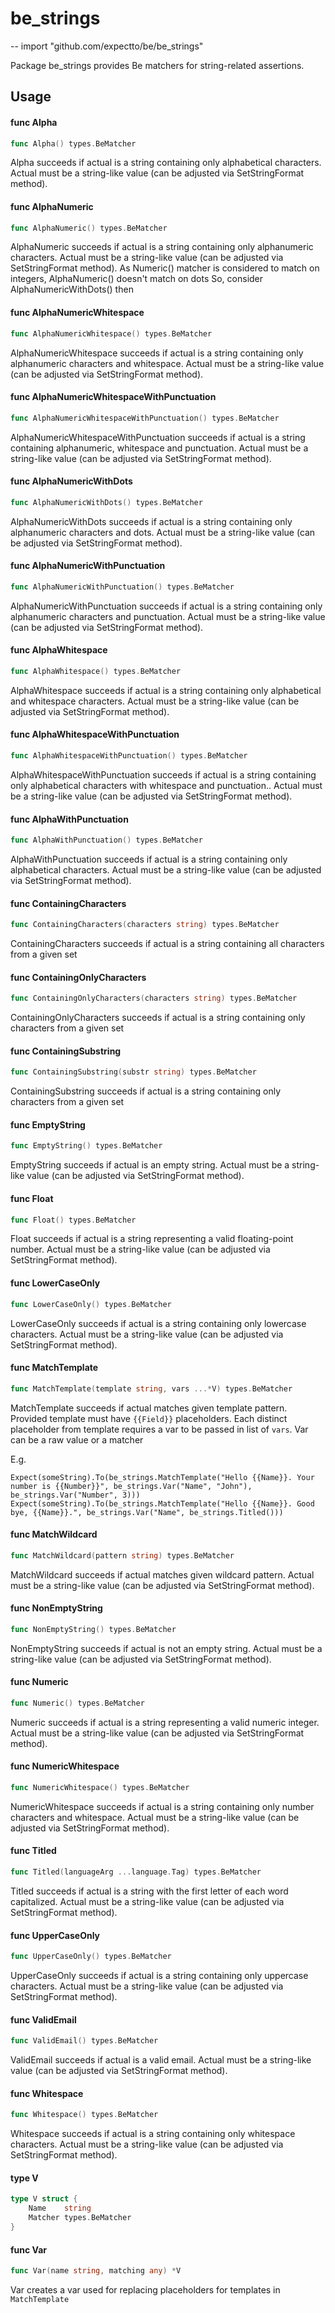 # be_strings
--
    import "github.com/expectto/be/be_strings"

Package be_strings provides Be matchers for string-related assertions.

## Usage

#### func  Alpha

```go
func Alpha() types.BeMatcher
```
Alpha succeeds if actual is a string containing only alphabetical characters.
Actual must be a string-like value (can be adjusted via SetStringFormat method).

#### func  AlphaNumeric

```go
func AlphaNumeric() types.BeMatcher
```
AlphaNumeric succeeds if actual is a string containing only alphanumeric
characters. Actual must be a string-like value (can be adjusted via
SetStringFormat method). As Numeric() matcher is considered to match on
integers, AlphaNumeric() doesn't match on dots So, consider
AlphaNumericWithDots() then

#### func  AlphaNumericWhitespace

```go
func AlphaNumericWhitespace() types.BeMatcher
```
AlphaNumericWhitespace succeeds if actual is a string containing only
alphanumeric characters and whitespace. Actual must be a string-like value (can
be adjusted via SetStringFormat method).

#### func  AlphaNumericWhitespaceWithPunctuation

```go
func AlphaNumericWhitespaceWithPunctuation() types.BeMatcher
```
AlphaNumericWhitespaceWithPunctuation succeeds if actual is a string containing
alphanumeric, whitespace and punctuation. Actual must be a string-like value
(can be adjusted via SetStringFormat method).

#### func  AlphaNumericWithDots

```go
func AlphaNumericWithDots() types.BeMatcher
```
AlphaNumericWithDots succeeds if actual is a string containing only alphanumeric
characters and dots. Actual must be a string-like value (can be adjusted via
SetStringFormat method).

#### func  AlphaNumericWithPunctuation

```go
func AlphaNumericWithPunctuation() types.BeMatcher
```
AlphaNumericWithPunctuation succeeds if actual is a string containing only
alphanumeric characters and punctuation. Actual must be a string-like value (can
be adjusted via SetStringFormat method).

#### func  AlphaWhitespace

```go
func AlphaWhitespace() types.BeMatcher
```
AlphaWhitespace succeeds if actual is a string containing only alphabetical and
whitespace characters. Actual must be a string-like value (can be adjusted via
SetStringFormat method).

#### func  AlphaWhitespaceWithPunctuation

```go
func AlphaWhitespaceWithPunctuation() types.BeMatcher
```
AlphaWhitespaceWithPunctuation succeeds if actual is a string containing only
alphabetical characters with whitespace and punctuation.. Actual must be a
string-like value (can be adjusted via SetStringFormat method).

#### func  AlphaWithPunctuation

```go
func AlphaWithPunctuation() types.BeMatcher
```
AlphaWithPunctuation succeeds if actual is a string containing only alphabetical
characters. Actual must be a string-like value (can be adjusted via
SetStringFormat method).

#### func  ContainingCharacters

```go
func ContainingCharacters(characters string) types.BeMatcher
```
ContainingCharacters succeeds if actual is a string containing all characters
from a given set

#### func  ContainingOnlyCharacters

```go
func ContainingOnlyCharacters(characters string) types.BeMatcher
```
ContainingOnlyCharacters succeeds if actual is a string containing only
characters from a given set

#### func  ContainingSubstring

```go
func ContainingSubstring(substr string) types.BeMatcher
```
ContainingSubstring succeeds if actual is a string containing only characters
from a given set

#### func  EmptyString

```go
func EmptyString() types.BeMatcher
```
EmptyString succeeds if actual is an empty string. Actual must be a string-like
value (can be adjusted via SetStringFormat method).

#### func  Float

```go
func Float() types.BeMatcher
```
Float succeeds if actual is a string representing a valid floating-point number.
Actual must be a string-like value (can be adjusted via SetStringFormat method).

#### func  LowerCaseOnly

```go
func LowerCaseOnly() types.BeMatcher
```
LowerCaseOnly succeeds if actual is a string containing only lowercase
characters. Actual must be a string-like value (can be adjusted via
SetStringFormat method).

#### func  MatchTemplate

```go
func MatchTemplate(template string, vars ...*V) types.BeMatcher
```
MatchTemplate succeeds if actual matches given template pattern. Provided
template must have `{{Field}}` placeholders. Each distinct placeholder from
template requires a var to be passed in list of `vars`. Var can be a raw value
or a matcher

E.g.

    Expect(someString).To(be_strings.MatchTemplate("Hello {{Name}}. Your number is {{Number}}", be_strings.Var("Name", "John"), be_strings.Var("Number", 3)))
    Expect(someString).To(be_strings.MatchTemplate("Hello {{Name}}. Good bye, {{Name}}.", be_strings.Var("Name", be_strings.Titled()))

#### func  MatchWildcard

```go
func MatchWildcard(pattern string) types.BeMatcher
```
MatchWildcard succeeds if actual matches given wildcard pattern. Actual must be
a string-like value (can be adjusted via SetStringFormat method).

#### func  NonEmptyString

```go
func NonEmptyString() types.BeMatcher
```
NonEmptyString succeeds if actual is not an empty string. Actual must be a
string-like value (can be adjusted via SetStringFormat method).

#### func  Numeric

```go
func Numeric() types.BeMatcher
```
Numeric succeeds if actual is a string representing a valid numeric integer.
Actual must be a string-like value (can be adjusted via SetStringFormat method).

#### func  NumericWhitespace

```go
func NumericWhitespace() types.BeMatcher
```
NumericWhitespace succeeds if actual is a string containing only number
characters and whitespace. Actual must be a string-like value (can be adjusted
via SetStringFormat method).

#### func  Titled

```go
func Titled(languageArg ...language.Tag) types.BeMatcher
```
Titled succeeds if actual is a string with the first letter of each word
capitalized. Actual must be a string-like value (can be adjusted via
SetStringFormat method).

#### func  UpperCaseOnly

```go
func UpperCaseOnly() types.BeMatcher
```
UpperCaseOnly succeeds if actual is a string containing only uppercase
characters. Actual must be a string-like value (can be adjusted via
SetStringFormat method).

#### func  ValidEmail

```go
func ValidEmail() types.BeMatcher
```
ValidEmail succeeds if actual is a valid email. Actual must be a string-like
value (can be adjusted via SetStringFormat method).

#### func  Whitespace

```go
func Whitespace() types.BeMatcher
```
Whitespace succeeds if actual is a string containing only whitespace characters.
Actual must be a string-like value (can be adjusted via SetStringFormat method).

#### type V

```go
type V struct {
	Name    string
	Matcher types.BeMatcher
}
```


#### func  Var

```go
func Var(name string, matching any) *V
```
Var creates a var used for replacing placeholders for templates in
`MatchTemplate`
